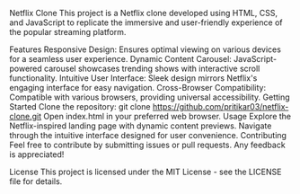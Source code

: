 Netflix Clone
This project is a Netflix clone developed using HTML, CSS, and JavaScript to replicate the immersive and user-friendly experience of the popular streaming platform.

Features
Responsive Design: Ensures optimal viewing on various devices for a seamless user experience.
Dynamic Content Carousel: JavaScript-powered carousel showcases trending shows with interactive scroll functionality.
Intuitive User Interface: Sleek design mirrors Netflix's engaging interface for easy navigation.
Cross-Browser Compatibility: Compatible with various browsers, providing universal accessibility.
Getting Started
Clone the repository: git clone https://github.com/pritikar03/netflix-clone.git
Open index.html in your preferred web browser.
Usage
Explore the Netflix-inspired landing page with dynamic content previews.
Navigate through the intuitive interface designed for user convenience.
Contributing
Feel free to contribute by submitting issues or pull requests. Any feedback is appreciated!

License
This project is licensed under the MIT License - see the LICENSE file for details.







